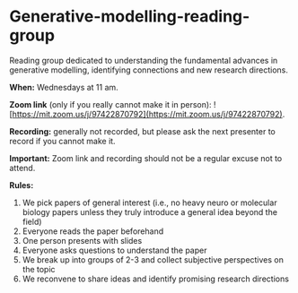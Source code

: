 # Generative-modelling-reading-group

Reading group dedicated to understanding the fundamental advances in generative modelling, identifying connections and new research directions.

**When:** Wednesdays at 11 am.

**Zoom link** (only if you really cannot make it in person): ![https://mit.zoom.us/j/97422870792](https://mit.zoom.us/j/97422870792).

**Recording:** generally not recorded, but please ask the next presenter to record if you cannot make it.

**Important:** Zoom link and recording should not be a regular excuse not to attend.

**Rules:**

1) We pick papers of general interest (i.e., no heavy neuro or molecular biology papers unless they truly introduce a general idea beyond the field)
2) Everyone reads the paper beforehand
3) One person presents with slides
4) Everyone asks questions to understand the paper
5) We break up into groups of 2-3 and collect subjective perspectives on the topic
6) We reconvene to share ideas and identify promising research directions
